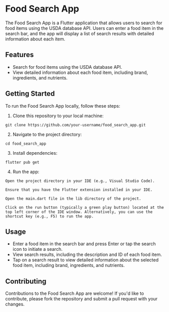 # Food Search App

The Food Search App is a Flutter application that allows users to search for food items using the USDA database API. Users can enter a food item in the search bar, and the app will display a list of search results with detailed information about each item.

## Features

- Search for food items using the USDA database API.
- View detailed information about each food item, including brand, ingredients, and nutrients.

## Getting Started

To run the Food Search App locally, follow these steps:

1. Clone this repository to your local machine:
```
git clone https://github.com/your-username/food_search_app.git
```

2. Navigate to the project directory:
```
cd food_search_app
```

3. Install dependencies:
```
flutter pub get
```

4. Run the app:
```
Open the project directory in your IDE (e.g., Visual Studio Code).

Ensure that you have the Flutter extension installed in your IDE.

Open the main.dart file in the lib directory of the project.

Click on the run button (typically a green play button) located at the top left corner of the IDE window. Alternatively, you can use the shortcut key (e.g., F5) to run the app.
```

## Usage

- Enter a food item in the search bar and press Enter or tap the search icon to initiate a search.
- View search results, including the description and ID of each food item.
- Tap on a search result to view detailed information about the selected food item, including brand, ingredients, and nutrients.

## Contributing

Contributions to the Food Search App are welcome! If you'd like to contribute, please fork the repository and submit a pull request with your changes.